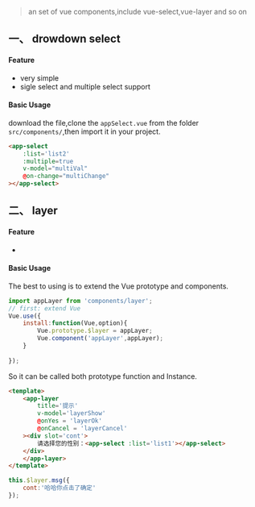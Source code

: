 
> an set of vue components,include vue-select,vue-layer and so on

## 一、 drowdown select
#### Feature
* very simple
* sigle select and multiple select support

#### Basic Usage
download the file,clone the `appSelect.vue`  from the folder `src/components/`,then import it in your project.

```html
<app-select
    :list='list2'
    :multiple=true
    v-model="multiVal"
    @on-change="multiChange"
></app-select>
```

## 二、 layer
#### Feature
* 

#### Basic Usage
The best to using is to extend the Vue prototype and components.

```javascript
import appLayer from 'components/layer';
// first: extend Vue
Vue.use({
    install:function(Vue,option){
        Vue.prototype.$layer = appLayer;
        Vue.component('appLayer',appLayer);
    }
    
});
```
So it can be called both prototype function and Instance. 
```html
<template>
    <app-layer 
        title='提示'
        v-model='layerShow'
        @onYes = 'layerOk'
        @onCancel = 'layerCancel'
    ><div slot='cont'>
        请选择您的性别：<app-select :list='list1'></app-select>
    </div>
    </app-layer>
</template>
```
```javascript
this.$layer.msg({
    cont:'哈哈你点击了确定'
});
```



